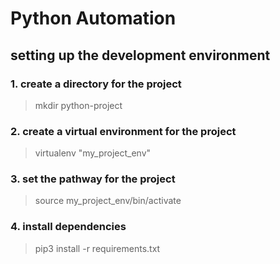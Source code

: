 # Python Automation

## setting up the development environment

### 1. create a directory for the project
   > mkdir python-project

### 2. create a virtual environment for the project
   > virtualenv "my_project_env"

### 3. set the pathway for the project 
   > source my_project_env/bin/activate

### 4. install dependencies
   > pip3 install -r requirements.txt
